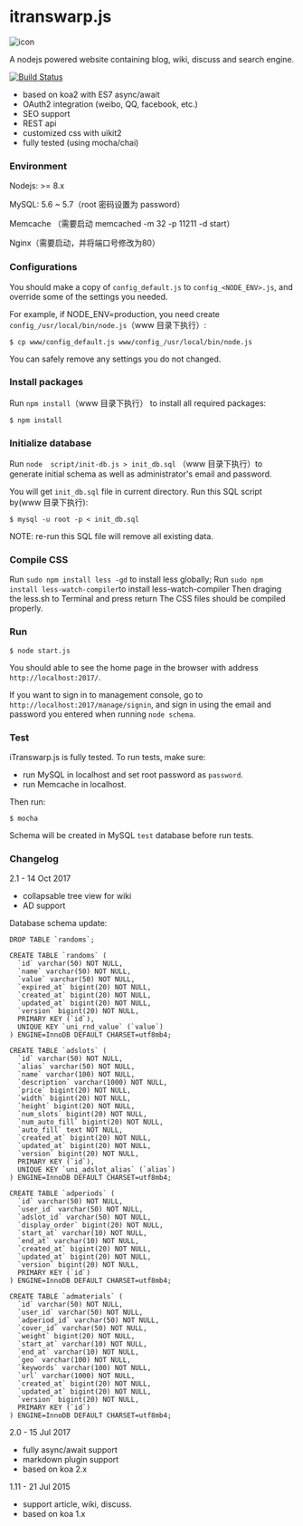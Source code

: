 # itranswarp.js

![icon](https://raw.githubusercontent.com/michaelliao/itranswarp.js/master/resource/icon-64x64.png)

A nodejs powered website containing blog, wiki, discuss and search engine.

[![Build Status](https://travis-ci.org/michaelliao/itranswarp.js.svg?branch=master)](https://travis-ci.org/michaelliao/itranswarp.js)

* based on koa2 with ES7 async/await
* OAuth2 integration (weibo, QQ, facebook, etc.)
* SEO support
* REST api
* customized css with uikit2
* fully tested (using mocha/chai)

### Environment

Nodejs: >= 8.x

MySQL: 5.6 ~ 5.7（root 密码设置为 password）

Memcache （需要启动 memcached -m 32 -p 11211 -d start）

Nginx（需要启动，并将端口号修改为80）

### Configurations

You should make a copy of `config_default.js` to `config_<NODE_ENV>.js`, and override some of the settings you needed.

For example, if NODE_ENV=production, you need create `config_/usr/local/bin/node.js`（www 目录下执行）:

    $ cp www/config_default.js www/config_/usr/local/bin/node.js

You can safely remove any settings you do not changed.

### Install packages

Run `npm install`（www 目录下执行） to install all required packages:

    $ npm install

### Initialize database

Run `node  script/init-db.js > init_db.sql` （www 目录下执行）to generate initial schema as well as administrator's email and password.

You will get `init_db.sql` file in current directory. Run this SQL script by(www 目录下执行):

    $ mysql -u root -p < init_db.sql

NOTE: re-run this SQL file will remove all existing data.

### Compile CSS
Run `sudo npm install less -gd` to install less globally;
Run `sudo npm install less-watch-compiler`to install less-watch-compiler
Then draging the less.sh to Terminal and press return
The CSS files should be compiled properly.

### Run

    $ node start.js

You should able to see the home page in the browser with address `http://localhost:2017/`.

If you want to sign in to management console, go to `http://localhost:2017/manage/signin`, and sign in using the email and password you entered when running `node schema`.

### Test

iTranswarp.js is fully tested. To run tests, make sure:

* run MySQL in localhost and set root password as `password`.
* run Memcache in localhost.

Then run:

    $ mocha

Schema will be created in MySQL `test` database before run tests.


### Changelog

2.1 - 14 Oct 2017

* collapsable tree view for wiki
* AD support

Database schema update:

```
DROP TABLE `randoms`;

CREATE TABLE `randoms` (
  `id` varchar(50) NOT NULL,
  `name` varchar(50) NOT NULL,
  `value` varchar(50) NOT NULL,
  `expired_at` bigint(20) NOT NULL,
  `created_at` bigint(20) NOT NULL,
  `updated_at` bigint(20) NOT NULL,
  `version` bigint(20) NOT NULL,
  PRIMARY KEY (`id`),
  UNIQUE KEY `uni_rnd_value` (`value`)
) ENGINE=InnoDB DEFAULT CHARSET=utf8mb4;

CREATE TABLE `adslots` (
  `id` varchar(50) NOT NULL,
  `alias` varchar(50) NOT NULL,
  `name` varchar(100) NOT NULL,
  `description` varchar(1000) NOT NULL,
  `price` bigint(20) NOT NULL,
  `width` bigint(20) NOT NULL,
  `height` bigint(20) NOT NULL,
  `num_slots` bigint(20) NOT NULL,
  `num_auto_fill` bigint(20) NOT NULL,
  `auto_fill` text NOT NULL,
  `created_at` bigint(20) NOT NULL,
  `updated_at` bigint(20) NOT NULL,
  `version` bigint(20) NOT NULL,
  PRIMARY KEY (`id`),
  UNIQUE KEY `uni_adslot_alias` (`alias`)
) ENGINE=InnoDB DEFAULT CHARSET=utf8mb4;

CREATE TABLE `adperiods` (
  `id` varchar(50) NOT NULL,
  `user_id` varchar(50) NOT NULL,
  `adslot_id` varchar(50) NOT NULL,
  `display_order` bigint(20) NOT NULL,
  `start_at` varchar(10) NOT NULL,
  `end_at` varchar(10) NOT NULL,
  `created_at` bigint(20) NOT NULL,
  `updated_at` bigint(20) NOT NULL,
  `version` bigint(20) NOT NULL,
  PRIMARY KEY (`id`)
) ENGINE=InnoDB DEFAULT CHARSET=utf8mb4;

CREATE TABLE `admaterials` (
  `id` varchar(50) NOT NULL,
  `user_id` varchar(50) NOT NULL,
  `adperiod_id` varchar(50) NOT NULL,
  `cover_id` varchar(50) NOT NULL,
  `weight` bigint(20) NOT NULL,
  `start_at` varchar(10) NOT NULL,
  `end_at` varchar(10) NOT NULL,
  `geo` varchar(100) NOT NULL,
  `keywords` varchar(100) NOT NULL,
  `url` varchar(1000) NOT NULL,
  `created_at` bigint(20) NOT NULL,
  `updated_at` bigint(20) NOT NULL,
  `version` bigint(20) NOT NULL,
  PRIMARY KEY (`id`)
) ENGINE=InnoDB DEFAULT CHARSET=utf8mb4;
```

2.0 - 15 Jul 2017

* fully async/await support
* markdown plugin support
* based on koa 2.x

1.11 - 21 Jul 2015

* support article, wiki, discuss.
* based on koa 1.x


